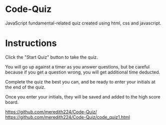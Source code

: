 # Code-Quiz
 JavaScript fundamental-related quiz created using html, css and javascript.
 
# Instructions
 
Click the "Start Quiz" button to take the quiz.

You will go up against a timer as you answer questions, but be careful because if you get a question wrong, you will get additional time deducted.

Complete the quiz the best you can, and be ready to enter your initials at the end of the quiz.

Once you enter your initials, they will be saved and added to the high score board.

https://github.com/meredith224/Code-Quiz/
https://github.com/meredith224/Code-Quiz/code_quiz1.html
